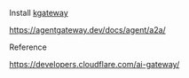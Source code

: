 Install [kgateway](https://kgateway.dev/docs/main/quickstart/) 



https://agentgateway.dev/docs/agent/a2a/

Reference

https://developers.cloudflare.com/ai-gateway/
